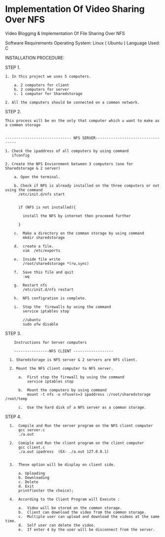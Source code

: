 #  Implementation Of Video Sharing Over NFS

Video Blogging & Implementation Of File Sharing Over NFS

Software Requirements
        Operating System: Linux ( Ubuntu )
        Language Used: C  


INSTALLATION PROCEDURE:

STEP 1.

    1. In this project we uses 5 computers.
                 
        a. 2 computers for client
        b. 2 computers for server
        c. 1 computer for Sharedstorage

    2. All the computers should be connected on a common network.


STEP 2.

    This process will be on the only that computer which u want to make as a common storage

                                          
    ------------------------------ NFS SERVER----------------------------------

    1. Check the ipaddress of all computers by using command
       ifconfig

    2. Create the NFS Enviornment between 3 computers (one for Sharedstorage & 2 server)
                  
        a. Open the terminal.

        b. Check if NFS is already installed on the three computers or not using the command 
          /etc/init.d/nfs start
                        

          if (NFS is not installed){
            
            install the NFS by internet then proceeed further
          
          }
       
        c.  Make a directory on the comman storage by using command 
            mkdir sharedstorage
                 
        d.  create a file.
            vim  /etc/exports
                     
        e.  Inside file write
            /root/sharedstorage *(rw,sync)
             
        f.  Save this file and quit
            :wq

        g.  Restart nfs
            /etc/init.d/nfs restart
                  
        h.  NFS configration is complete.

        i.  Stop the  firewalls by using the command
            service iptables stop

            //ubuntu
            sudo ufw disable

STEP 3.               

        Instructions for Server computers

        ----------------NFS CLIENT ------------------

      1. Sharedstorage is NFS server & 2 servers are NFS client.

      2. Mount the NFS client computer to NFS server.

          a.  First stop the firewall by using the command
              service iptables stop

          b.  Mount the computers by using command
              mount -t nfs -o nfsvers=3 ipaddress :/root/sharedstorage /root/temp
                  
          c.  Use the hard disk of a NFS server as a common storage.

STEP 4.

      1.  Compile and Run the server program on the NFS client computer                   
          gcc server.c         
          ./a.out

      2.  Comiple and Run the client program on the client computer 
          gcc client.c
          ./a.out ipadress  (EX- ./a.out 127.0.0.1)


      3.  These option will be display on client side.
                    
          a. Uploading
          b. Downloading
          c. Delete
          d. Exit
          printf(enter the choice);

      4.  According to the Client Program will Execute :
          
          a.  Video will be stored on the common storage.
          b.  Client can download the video from the common storage.
          c.  Multiple user can upload and download the videos at the same time.
          d.  Self user can delete the video.
          e.  If enter 4 by the user will be disconnect from the server.

